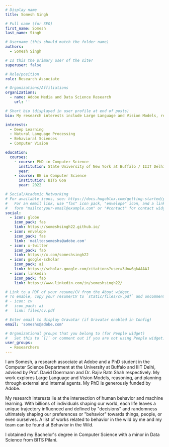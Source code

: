 ```yaml
---
# Display name
title: Somesh Singh

# Full name (for SEO)
first_name: Somesh
last_name: Singh

# Username (this should match the folder name)
authors:
  - Somesh Singh

# Is this the primary user of the site?
superuser: false

# Role/position
role: Research Associate

# Organizations/Affiliations
organizations:
  - name: Adobe Media and Data Science Research
    url: ''

# Short bio (displayed in user profile at end of posts)
bio: My research interests include Large Language and Vision Models, reasoning, planning and its intersection with human behavior.

interests:
  - Deep Learning
  - Natural Language Processing
  - Behavioral Sciences
  - Computer Vision

education:
  courses:
    - course: PhD in Computer Science
      institution: State University of New York at Buffalo / IIIT Delhi
      year:
    - course: BE in Computer Science
      institution: BITS Goa
      year: 2022

# Social/Academic Networking
# For available icons, see: https://docs.hugoblox.com/getting-started/page-builder/#icons
#   For an email link, use "fas" icon pack, "envelope" icon, and a link in the
#   form "mailto:your-email@example.com" or "#contact" for contact widget.
social:
  - icon: globe
    icon_pack: fas
    link: https://someshsingh22.github.io/
  - icon: envelope
    icon_pack: fas
    link: 'mailto:someshs@adobe.com'
  - icon: x-twitter
    icon_pack: fab
    link: https://x.com/someshsingh22
  - icon: google-scholar
    icon_pack: ai
    link: https://scholar.google.com/citations?user=3Unw6gkAAAAJ
  - icon: linkedin
    icon_pack: fab
    link: https://www.linkedin.com/in/someshsingh22/

# Link to a PDF of your resume/CV from the About widget.
# To enable, copy your resume/CV to `static/files/cv.pdf` and uncomment the lines below.
# - icon: cv
#   icon_pack: ai
#   link: files/cv.pdf

# Enter email to display Gravatar (if Gravatar enabled in Config)
email: 'someshs@adobe.com'

# Organizational groups that you belong to (for People widget)
#   Set this to `[]` or comment out if you are not using People widget.
user_groups:
  - Researchers
---
```


I am Somesh, a research associate at Adobe and a PhD student in the Computer Science Department at the University at Buffalo and IIIT Delhi, advised by Prof. David Doermann and Dr. Rajiv Ratn Shah respectively. My work explores Large Language and Vision Models, reasoning, and planning through external and internal agents. My PhD is generously funded by Adobe.

My research interests lie at the intersection of human behavior and machine learning. With billions of individuals shaping our world, each life leaves a unique trajectory influenced and defined by "decisions" and randomness ultimately shaping our preferences or "behavior" towards things, people, or even ourselves. A list of works related to behavior in the wild by me and my team can be found at Behavior in the Wild.

I obtained my Bachelor's degree in Computer Science with a minor in Data Science from BITS Pilani.
